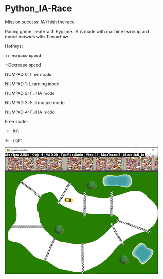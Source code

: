 # Python_IA-Race

Mission success: IA finish the race


Racing game create with Pygame. IA is made with machine learning and neural network with Tensorflow .

Hotheys:

+: Increase speed

-:Decrease speed


NUMPAD 0: Free mode

NUMPAD 1: Learning mode

NUMPAD 2: Full IA mode

NUMPAD 3: Full mutate mode

NUMPAD 4: Full IA mode


Free mode:

→ : left

← : right

![Alt text](AI-Race-screenshot.png?raw=true "AI-Race")

